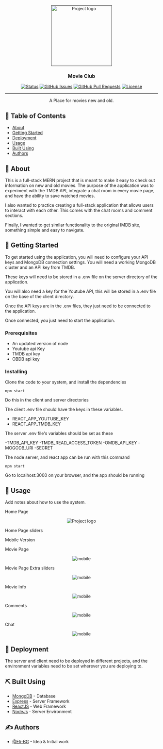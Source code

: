 <p align="center">
  <a href="" rel="noopener">
 <img width=200px height=200px src="https://i.imgur.com/S5Qao5V.jpg" alt="Project logo"></a>
</p>

<h3 align="center">Movie Club</h3>

<div align="center">

[![Status](https://img.shields.io/badge/status-active-success.svg)]()
[![GitHub Issues](https://img.shields.io/github/issues/kylelobo/The-Documentation-Compendium.svg)](https://github.com/kylelobo/The-Documentation-Compendium/issues)
[![GitHub Pull Requests](https://img.shields.io/github/issues-pr/kylelobo/The-Documentation-Compendium.svg)](https://github.com/kylelobo/The-Documentation-Compendium/pulls)
[![License](https://img.shields.io/badge/license-MIT-blue.svg)](/LICENSE)

</div>

---

<p align="center"> A Place for movies new and old.
    <br> 
</p>

## 📝 Table of Contents

- [About](#about)
- [Getting Started](#getting_started)
- [Deployment](#deployment)
- [Usage](#usage)
- [Built Using](#built_using)
- [Authors](#authors)

## 🧐 About <a name = "about"></a>

This is a full-stack MERN project that is meant to make it easy to check out information on new and old movies. 
The purpose of the application was to experiment with the TMDB API, integrate a chat room in every movie page, and have the ability to save watched movies. 

I also wanted to practice creating a full-stack application that allows users to interact with each other. This comes with the chat rooms and comment sections. 

Finally, I wanted to get similar functionality to the original IMDB site, something simple and easy to navigate. 


## 🏁 Getting Started <a name = "getting_started"></a>

To get started using the application, you will need to configure your API keys and MongoDB connection settings. 
You will need a working MongoDB cluster and an API key from TMDB. 

These keys will need to be stored in a .env file on the server directory of the application. 

You will also need a key for the Youtube API, this will be stored in a .env file on the base of the client directory. 

Once the API keys are in the .env files, they just need to be connected to the application. 

Once connected, you just need to start the application. 



### Prerequisites

- An updated version of node
- Youtube api Key
- TMDB api key
- OBDB api key


### Installing

Clone the code to your system, and install the dependencies 
```
npm start
```
Do this in the client and server directories


The client .env file should have the keys in these variables. 

- REACT_APP_YOUTUBE_KEY
- REACT_APP_TMDB_KEY

The server .env file's variables should be set as these

-TMDB_API_KEY
-TMDB_READ_ACCESS_TOKEN
-OMDB_API_KEY
-MOGODB_URI
-SECRET

The node server, and react app can be run with this command 
```
npm start
```

Go to localhost:3000 on your browser, and the app should be running



## 🎈 Usage <a name="usage"></a>

Add notes about how to use the system.


Home Page
<p align="center"><img src="https://i.imgur.com/xNGDo6x.jpeg" alt="Project logo"></p>
 
 
Home Page sliders
<p align="center"><imgsrc="https://i.imgur.com/mN3lezy.jpeg" alt="Project logo"></p>
 
 
Mobile Version
<p align="center"><imgsrc='https://i.imgur.com/9tFno63.jpeg' alt="mobile "></p>
  
  
 Movie Page
 <p align="center"><img src='https://i.imgur.com/ehyJo5p.jpeg' alt="mobile "></p>
  
  
 Movie Page Extra sliders
 <p align="center"><imgsrc='https://i.imgur.com/1EewGQM.jpeg' alt="mobile "></p>
 
 <p align="center"> <img src='https://i.imgur.com/YQ1TKfD.jpeg' alt="mobile "></p>

 
 Movie Info 
 <p align="center"><img src='https://i.imgur.com/DbHNgIY.jpeg' alt="mobile "></p>
  
  
  Comments 
  <p align="center"> <img src='https://i.imgur.com/FifpSRR.jpeg' alt="mobile "></p>
 
  
  Chat
  <p align="center"> <img  src='https://i.imgur.com/6kpCYs1.jpeg' alt="mobile "></p>
 
 
 
## 🚀 Deployment <a name = "deployment"></a>

The server and client need to be deployed in different projects, and the environment variables need to be set wherever you are deploying to. 


## ⛏️ Built Using <a name = "built_using"></a>

- [MongoDB](https://www.mongodb.com/) - Database
- [Express](https://expressjs.com/) - Server Framework
- [ReactJS](https://reactjs.org/) - Web Framework
- [NodeJs](https://nodejs.org/en/) - Server Environment

## ✍️ Authors <a name = "authors"></a>

- [@Eli-BG](https://github.com/Eli-BH) - Idea & Initial work


